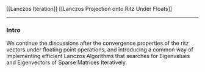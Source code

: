 [[Lanczos Iteration]]
[[Lanczos Projection onto Ritz Under Floats]]

---
### **Intro**

We continue the discussions after the convergence properties of the ritz vectors under floating point operations, and introducing a common way of implementing efficient Lanczos Algorithms that searches for Eigenvalues and Eigenvectors of Sparse Matrices Iteratively. 

